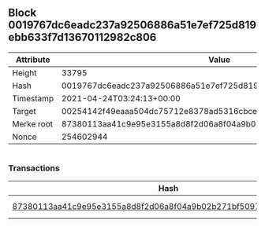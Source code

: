 ## Block 0019767dc6eadc237a92506886a51e7ef725d819ebb633f7d13670112982c806

Attribute | Value
--- | ---
Height | 33795
Hash | 0019767dc6eadc237a92506886a51e7ef725d819ebb633f7d13670112982c806
Timestamp | 2021-04-24T03:24:13+00:00
Target | 00254142f49eaaa504dc75712e8378ad5316cbcead634704b3734b6271167cc4
Merke root | 87380113aa41c9e95e3155a8d8f2d06a8f04a9b02b271bf5097a258c8d2d2182
Nonce | 254602944

```

```

### Transactions

Hash | Amount
--- | ---
[87380113aa41c9e95e3155a8d8f2d06a8f04a9b02b271bf5097a258c8d2d2182](87380113aa41c9e95e3155a8d8f2d06a8f04a9b02b271bf5097a258c8d2d2182.md) | 10.00000000 SKEPTI 

